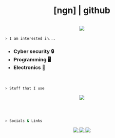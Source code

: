 <h1 align="center">
    [ngn] | github
    <br>
    <br>
    <img src="https://github-readme-stats.vercel.app/api?username=ngn13&count_private=true&show_icons=true&theme=dark">
    <br>
</h1>

```bash
> I am interested in...
```
<h3 float="left">
    <ul decoration="none">
      <li>Cyber security 🔒</li>
      <li>Programming 🖥️</li>
      <li>Electronics 🔌</li>
    </ul>
    <br>
</h3>

```bash
> Stuff that I use
```
<p align="center">
    <img src="https://skillicons.dev/icons?i=html,css,javascript,express,mongodb,vue,svelte,nuxt,python,go,c,linux,aws,git,neovim" />
</p>
<br>
<br>

```bash
> Socials & Links
```

<div align="center">
    <a href="https://ngn13.fun">
        <img src="https://img.shields.io/static/v1?label=Webstie&message=ngn13.fun&color=green&style=for-the-badge&">
    </a>
    <a href="https://mastodon.social/@ngn">
        <img src="https://img.shields.io/static/v1?label=Mastodon&message=@ngn&color=red&style=for-the-badge">
    </a>
    <img src="https://img.shields.io/static/v1?label=Matrix&message=@ngn:matrix.ngn13.fun&color=blue&style=for-the-badge">
</div>

<br>
